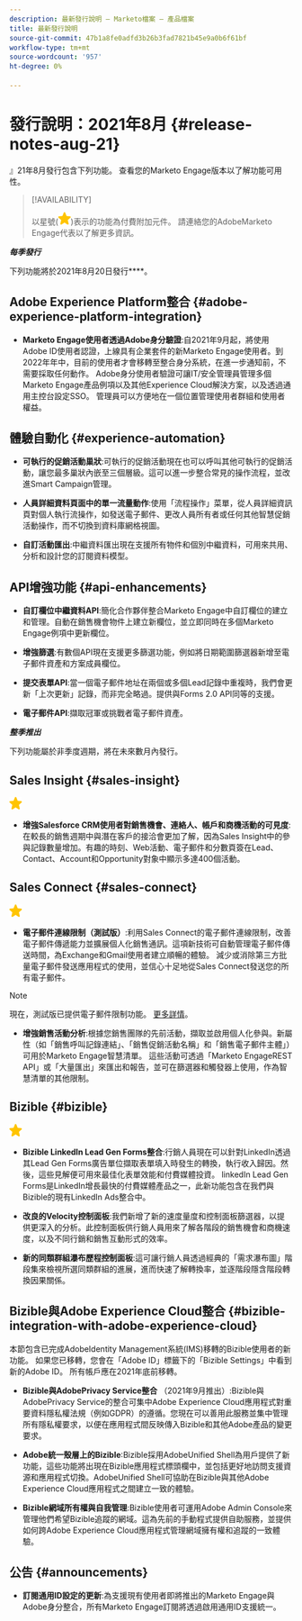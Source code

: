 ```yaml
---
description: 最新發行說明 — Marketo檔案 — 產品檔案
title: 最新發行說明
source-git-commit: 47b1a8fe0adfd3b26b3fad7821b45e9a0b6f61bf
workflow-type: tm+mt
source-wordcount: '957'
ht-degree: 0%

---
```


# 發行說明：2021年8月 {#release-notes-aug-21}

』21年8月發行包含下列功能。 查看您的Marketo Engage版本以了解功能可用性。

>[!AVAILABILITY]
>
>以星號(![](assets/yellow-star.png))表示的功能為付費附加元件。 請連絡您的AdobeMarketo Engage代表以了解更多資訊。

**_每季發行_**

下列功能將於2021年8月20日發行&#x200B;****。

## Adobe Experience Platform整合 {#adobe-experience-platform-integration}

* **Marketo Engage使用者透過Adobe身分驗證**:自2021年9月起，將使用Adobe ID使用者認證，上線具有企業套件的新Marketo Engage使用者。到2022年年中，目前的使用者才會移轉至整合身分系統，在進一步通知前，不需要採取任何動作。 Adobe身分使用者驗證可讓IT/安全管理員管理多個Marketo Engage產品例項以及其他Experience Cloud解決方案，以及透過通用主控台設定SSO。 管理員可以方便地在一個位置管理使用者群組和使用者權益。

## 體驗自動化 {#experience-automation}

* **可執行的促銷活動巢狀**:可執行的促銷活動現在也可以呼叫其他可執行的促銷活動，讓您最多巢狀內嵌至三個層級。這可以進一步整合常見的操作流程，並改進Smart Campaign管理。

* **人員詳細資料頁面中的單一流量動作**:使用「流程操作」菜單，從人員詳細資訊頁對個人執行流操作，如發送電子郵件、更改人員所有者或任何其他智慧促銷活動操作，而不切換到資料庫網格視圖。

* **自訂活動匯出**:中繼資料匯出現在支援所有物件和個別中繼資料，可用來共用、分析和設計您的訂閱資料模型。

## API增強功能 {#api-enhancements}

* **自訂欄位中繼資料API**:簡化合作夥伴整合Marketo Engage中自訂欄位的建立和管理。自動在銷售機會物件上建立新欄位，並立即同時在多個Marketo Engage例項中更新欄位。

* **增強篩選**:有數個API現在支援更多篩選功能，例如將日期範圍篩選器新增至電子郵件資產和方案成員欄位。

* **提交表單API**:當一個電子郵件地址在兩個或多個Lead記錄中重複時，我們會更新「上次更新」記錄，而非完全略過。提供與Forms 2.0 API同等的支援。

* **電子郵件API**:擷取冠軍或挑戰者電子郵件資產。

**_整季推出_**

下列功能屬於非季度週期，將在未來數月內發行。

## Sales Insight {#sales-insight}

![（星號）](assets/yellow-star.png)

* **增強Salesforce CRM使用者對銷售機會、連絡人、帳戶和商機活動的可見度**:在較長的銷售週期中與潛在客戶的接洽會更加了解，因為Sales Insight中的參與記錄數量增加。有趣的時刻、Web活動、電子郵件和分數頁簽在Lead、Contact、Account和Opportunity對象中顯示多達400個活動。

## Sales Connect {#sales-connect}

![（星號）](assets/yellow-star.png)

* **電子郵件連線限制（測試版）**:利用Sales Connect的電子郵件連線限制，改善電子郵件傳遞能力並擴展個人化銷售通訊。這項新技術可自動管理電子郵件傳送時間，為Exchange和Gmail使用者建立順暢的體驗。 減少或消除第三方批量電子郵件發送應用程式的使用，並信心十足地從Sales Connect發送您的所有電子郵件。

>[!NOTE]
>
>現在，測試版已提供電子郵件限制功能。 [更多詳情](/help/marketo/product-docs/marketo-sales-connect/email/email-delivery/email-connection-throttling.md)。

* **增強銷售活動分析**:根據您銷售團隊的先前活動，擷取並啟用個人化參與。新屬性（如「銷售呼叫記錄連結」、「銷售促銷活動名稱」和「銷售電子郵件主體」）可用於Marketo Engage智慧清單。  這些活動可透過「Marketo EngageREST API」或「大量匯出」來匯出和報告，並可在篩選器和觸發器上使用，作為智慧清單的其他限制。

## Bizible {#bizible}

![](assets/yellow-star.png)

* **Bizible LinkedIn Lead Gen Forms整合**:行銷人員現在可以針對LinkedIn透過其Lead Gen Forms廣告單位擷取表單填入時發生的轉換，執行收入歸因。然後，這些見解便可用來最佳化表單效能和付費媒體投資。 linkedIn Lead Gen Forms是LinkedIn增長最快的付費媒體產品之一，此新功能包含在我們與Bizible的現有LinkedIn Ads整合中。 
 
* **改良的Velocity控制面板**:我們新增了新的速度量度和控制面板篩選器，以提供更深入的分析。此控制面板供行銷人員用來了解各階段的銷售機會和商機速度，以及不同行銷和銷售互動形式的效率。

* **新的同類群組瀑布歷程控制面板**:這可讓行銷人員透過經典的「需求瀑布圖」階段集來檢視所選同類群組的進展，進而快速了解轉換率，並逐階段隱含階段轉換因果關係。

## Bizible與Adobe Experience Cloud整合 {#bizible-integration-with-adobe-experience-cloud}

本節包含已完成AdobeIdentity Management系統(IMS)移轉的Bizible使用者的新功能。 如果您已移轉，您會在「Adobe ID」標籤下的「Bizible Settings」中看到新的Adobe ID。 所有帳戶應在2021年底前移轉。

* **Bizible與AdobePrivacy Service整合** （2021年9月推出）:Bizible與AdobePrivacy Service的整合可集中Adobe Experience Cloud應用程式對重要資料隱私權法規（例如GDPR）的遵循。您現在可以善用此服務並集中管理所有隱私權要求，以便在應用程式間反映傳入Bizible和其他Adobe產品的變更要求。

* **Adobe統一殼層上的Bizible**:Bizible採用AdobeUnified Shell為用戶提供了新功能，這些功能將出現在Bizible應用程式標頭欄中，並包括更好地訪問支援資源和應用程式切換。AdobeUnified Shell可協助在Bizible與其他Adobe Experience Cloud應用程式之間建立一致的體驗。

* **Bizible網域所有權與自我管理**:Bizible使用者可運用Adobe Admin Console來管理他們希望Bizible追蹤的網域。這為先前的手動程式提供自助服務，並提供如何跨Adobe Experience Cloud應用程式管理網域擁有權和追蹤的一致體驗。

## 公告 {#announcements}

* **訂閱通用ID設定的更新**:為支援現有使用者即將推出的Marketo Engage與Adobe身分整合，所有Marketo Engage訂閱將透過啟用通用ID支援統一。

